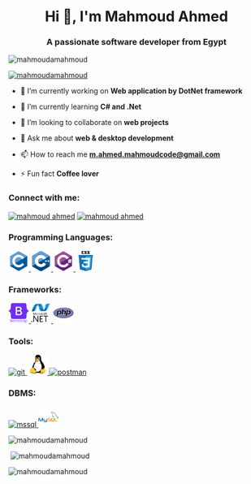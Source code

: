 <h1 align="center">Hi 👋, I'm Mahmoud Ahmed</h1>
<h3 align="center">A passionate software developer from Egypt</h3>

<p align="left"> <img src="https://komarev.com/ghpvc/?username=mahmoudamahmoud&label=Profile%20views&color=0e75b6&style=flat" alt="mahmoudamahmoud" /> </p>

<p align="left"> <a href="https://github.com/ryo-ma/github-profile-trophy"><img src="https://github-profile-trophy.vercel.app/?username=mahmoudamahmoud" alt="mahmoudamahmoud" /></a> </p>

- 🔭 I’m currently working on **Web application by DotNet framework**

- 🌱 I’m currently learning **C# and .Net**

- 👯 I’m looking to collaborate on **web projects**

- 💬 Ask me about **web & desktop development**

- 📫 How to reach me **m.ahmed.mahmoudcode@gmail.com**

- ⚡ Fun fact **Coffee lover**

<h3 align="left">Connect with me:</h3>
<p align="left">
<a href="https://linkedin.com/in/mahmoud ahmed" target="blank"><img align="center" src="https://raw.githubusercontent.com/rahuldkjain/github-profile-readme-generator/master/src/images/icons/Social/linked-in-alt.svg" alt="mahmoud ahmed" height="30" width="40" /></a>
<a href="https://fb.com/mahmoud ahmed" target="blank"><img align="center" src="https://raw.githubusercontent.com/rahuldkjain/github-profile-readme-generator/master/src/images/icons/Social/facebook.svg" alt="mahmoud ahmed" height="30" width="40" /></a>
</p>

<h3 align="left">Programming Languages:</h3>
<p align="left">
  <a href="https://www.cprogramming.com/" target="_blank" rel="noreferrer"> <img src="https://raw.githubusercontent.com/devicons/devicon/master/icons/c/c-original.svg" alt="c" width="40" height="40"/> </a>
  <a href="https://www.w3schools.com/cpp/" target="_blank" rel="noreferrer"> <img src="https://raw.githubusercontent.com/devicons/devicon/master/icons/cplusplus/cplusplus-original.svg" alt="cplusplus" width="40" height="40"/> </a>
  <a href="https://www.w3schools.com/cs/" target="_blank" rel="noreferrer"> <img src="https://raw.githubusercontent.com/devicons/devicon/master/icons/csharp/csharp-original.svg" alt="csharp" width="40" height="40"/> </a>
  <a href="https://www.w3schools.com/css/" target="_blank" rel="noreferrer"> <img src="https://raw.githubusercontent.com/devicons/devicon/master/icons/css3/css3-original-wordmark.svg" alt="css3" width="40" height="40"/> </a>
  <!-- Add more programming languages as needed -->
</p>

<h3 align="left">Frameworks:</h3>
<p align="left">
  <a href="https://getbootstrap.com" target="_blank" rel="noreferrer"> <img src="https://raw.githubusercontent.com/devicons/devicon/master/icons/bootstrap/bootstrap-plain-wordmark.svg" alt="bootstrap" width="40" height="40"/> </a>
  <a href="https://dotnet.microsoft.com/" target="_blank" rel="noreferrer"> <img src="https://raw.githubusercontent.com/devicons/devicon/master/icons/dot-net/dot-net-original-wordmark.svg" alt="dotnet" width="40" height="40"/> </a>
    <a href="https://www.php.net" target="_blank" rel="noreferrer"> <img src="https://raw.githubusercontent.com/devicons/devicon/master/icons/php/php-original.svg" alt="php" width="40" height="40"/> </a>
  <!-- Add more frameworks as needed -->
</p>

<h3 align="left">Tools:</h3>
<p align="left">
  <a href="https://git-scm.com/" target="_blank" rel="noreferrer"> <img src="https://www.vectorlogo.zone/logos/git-scm/git-scm-icon.svg" alt="git" width="40" height="40"/> </a>
  <a href="https://www.linux.org/" target="_blank" rel="noreferrer"> <img src="https://raw.githubusercontent.com/devicons/devicon/master/icons/linux/linux-original.svg" alt="linux" width="40" height="40"/> </a>
<a href="https://postman.com" target="_blank" rel="noreferrer"> <img src="https://www.vectorlogo.zone/logos/getpostman/getpostman-icon.svg" alt="postman" width="40" height="40"/> </a>
 
<h3 align="left">DBMS:</h3>
<a href="https://www.microsoft.com/en-us/sql-server" target="_blank" rel="noreferrer"> <img src="https://www.svgrepo.com/show/303229/microsoft-sql-server-logo.svg" alt="mssql" width="40" height="40"/> </a>
  <a href="https://www.mysql.com/" target="_blank" rel="noreferrer"> <img src="https://raw.githubusercontent.com/devicons/devicon/master/icons/mysql/mysql-original-wordmark.svg" alt="mysql" width="40" height="40"/> </a>

</p>

<p align="left">
  <img  src="https://github-readme-stats.vercel.app/api/top-langs?username=mahmoudamahmoud&show_icons=true&locale=en&layout=compact" alt="mahmoudamahmoud" />
</p>
<p align="left">
&nbsp;<img  src="https://github-readme-stats.vercel.app/api?username=mahmoudamahmoud&show_icons=true&locale=en" alt="mahmoudamahmoud" />
</p>
<p align="left">
<img  src="https://github-readme-streak-stats.herokuapp.com/?user=mahmoudamahmoud&" alt="mahmoudamahmoud" />
</p>
